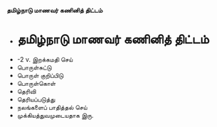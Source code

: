 **தமிழ்நாடு மாணவர் கணினித் திட்டம்**
- # தமிழ்நாடு மாணவர் கணினித் திட்டம்
- -2 v. இறக்கமதி செய்
- பொருள்சுட்டு
- பொருள் குறிப்பிடு
- பொருள்கொள்
- தெரிவி
- தெரியப்படுத்து
- நலங்களைப் பாதித்தல் செய்
-  முக்கியத்துவமுடையதாக இரு.

